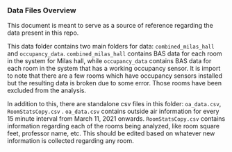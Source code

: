 ### Data Files Overview
This document is meant to serve as a source of reference regarding the data present in this repo.

This data folder contains two main folders for data: `combined_milas_hall` and `occupancy_data`. `combined_milas_hall` contains BAS data for each room in the system for Milas hall, while `occupancy_data` contains BAS data for each room in the system that has a working occupancy sensor. It is import to note that there are a few rooms which have occupancy sensors installed but the resulting data is broken due to some error. Those rooms have been excluded from the analysis.

In addition to this, there are standalone csv files in this folder: `oa_data.csv`, `RoomStatsCopy.csv` <ADD OTHER ONES HERE>. `oa_data.csv` contains outside air information for every 15 minute interval from March 11, 2021 onwards. `RoomStatsCopy.csv` contains information regarding each of the rooms being analyzed, like room square feet, professor name, etc. This should be edited based on whatever new information is collected regarding any room.
